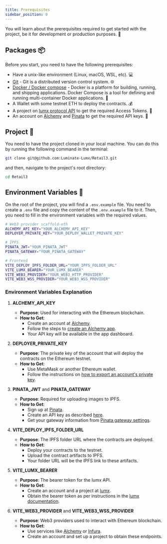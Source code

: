 ```yaml
---
title: Prerequisites
sidebar_position: 0
---
```


You will learn about the prerequisites required to get started with the project, be it for development or production purposes. 🚀

## Packages 📦

Before you start, you need to have the following prerequisites:

-   Have a unix-like environment (Linux, macOS, WSL, etc). 💻
-   [Git](https://git-scm.com/) - Git is a distributed version control system. 🌐
-   [Docker / Docker compose](https://docs.docker.com/get-docker/) - Docker is a platform for building, running, and shipping applications. Docker Compose is a tool for defining and running multi-container Docker applications. 🐳
-   A Wallet with some testnet ETH to deploy the contracts. 💰
-   A project on [lumx protocol API](https://docs.lumx.io/get-started/introduction) to get the required Access Tokens. 🔑
-   An account on [Alchemy](https://www.alchemy.com/) and [Pinata](https://pinata.cloud/) to get the required API keys. 🔑

## Project 📂

You need to have the project cloned in your local machine. You can do this by running the following command in the terminal:

```bash
git clone git@github.com:Luminate-Lumx/Retail3.git
```

and then, navigate to the project's root directory:

```bash
cd Retail3
```

## Environment Variables 🔐

On the root of the project, you will find a `.env.example` file. You need to create a `.env` file and copy the content of the `.env.example` file to it. Then, you need to fill in the environment variables with the required values.

```bash title=".env"
# Web3 provider scaffold-eth
ALCHEMY_API_KEY="YOUR_ALCHEMY_API_KEY"
DEPLOYER_PRIVATE_KEY="YOUR_DEPLOY_WALLET_PRIVATE_KEY"

# IPFS
PINATA_JWT="YOUR_PINATA_JWT"
PINATA_GATEWAY="YOUR_PINATA_GATEWAY"

# Frontend
VITE_DEPLOY_IPFS_FOLDER_URL="YOUR_IPFS_FOLDER_URL"
VITE_LUMX_BEARER="YOUR_LUMX_BEARER"
VITE_WEB3_PROVIDER="YOUR_WEB3_HTTP_PROVIDER"
VITE_WEB3_WSS_PROVIDER="YOUR_WEB3_WSS_PROVIDER"
```

### Environment Variables Explanation

1. **ALCHEMY_API_KEY**

    - **Purpose**: Used for interacting with the Ethereum blockchain.
    - **How to Get**:
        - Create an account at [Alchemy](https://www.alchemy.com/).
        - Follow the steps to [create an Alchemy app](https://cro-docs.alchemy.com/guides/getting-started#id-1.create-an-alchemy-app).
        - Your API key will be available in the app dashboard.

2. **DEPLOYER_PRIVATE_KEY**

    - **Purpose**: The private key of the account that will deploy the contracts on the Ethereum testnet.
    - **How to Get**:
        - Use MetaMask or another Ethereum wallet.
        - Follow the instructions on [how to export an account's private key](https://support.metamask.io/vi/managing-my-wallet/secret-recovery-phrase-and-private-keys/how-to-export-an-accounts-private-key/).

3. **PINATA_JWT** and **PINATA_GATEWAY**

    - **Purpose**: Required for uploading images to IPFS.
    - **How to Get**:
        - Sign up at [Pinata](https://pinata.cloud/).
        - Create an API key as described [here](https://pinata.cloud/keys).
        - Get your gateway information from [Pinata gateway settings](https://app.pinata.cloud/gateway).

4. **VITE_DEPLOY_IPFS_FOLDER_URL**

    - **Purpose**: The IPFS folder URL where the contracts are deployed.
    - **How to Get**:
        - Deploy your contracts to the testnet.
        - Upload the contract artifacts to IPFS.
        - Your folder URL will be the IPFS link to these artifacts.

5. **VITE_LUMX_BEARER**

    - **Purpose**: The bearer token for the lumx API.
    - **How to Get**:
        - Create an account and a project at [lumx](https://docs.lumx.io/api-reference/v2/projects/create-a-project).
        - Obtain the bearer token as per instructions in the [lumx documentation](https://docs.lumx.io/get-started/introduction).

6. **VITE_WEB3_PROVIDER** and **VITE_WEB3_WSS_PROVIDER**
    - **Purpose**: Web3 providers used to interact with Ethereum blockchain.
    - **How to Get**:
        - Use services like [Alchemy](https://www.alchemy.com/) or [Infura](https://infura.io/).
        - Create an account and set up a project to obtain these endpoints.
